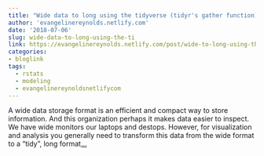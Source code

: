 ```yaml
---
title: "Wide data to long using the tidyverse (tidyr's gather function)"
author: 'evangelinereynolds.netlify.com'
date: '2018-07-06'
slug: wide-data-to-long-using-the-ti
link: https://evangelinereynolds.netlify.com/post/wide-to-long-using-the-tidy-verse/
categories:
- bloglink
tags:
  - rstats
  - modeling
  - evangelinereynoldsnetlifycom
---
```


A wide data storage format is an efficient and compact way to store information. And this organization perhaps it makes data easier to inspect. We have wide monitors our laptops and destops. However, for visualization and analysis you generally need to transform this data from the wide format to a “tidy”, long format[... <i class="fas fa-external-link-alt"></i>](https://evangelinereynolds.netlify.com/post/wide-to-long-using-the-tidy-verse/)

